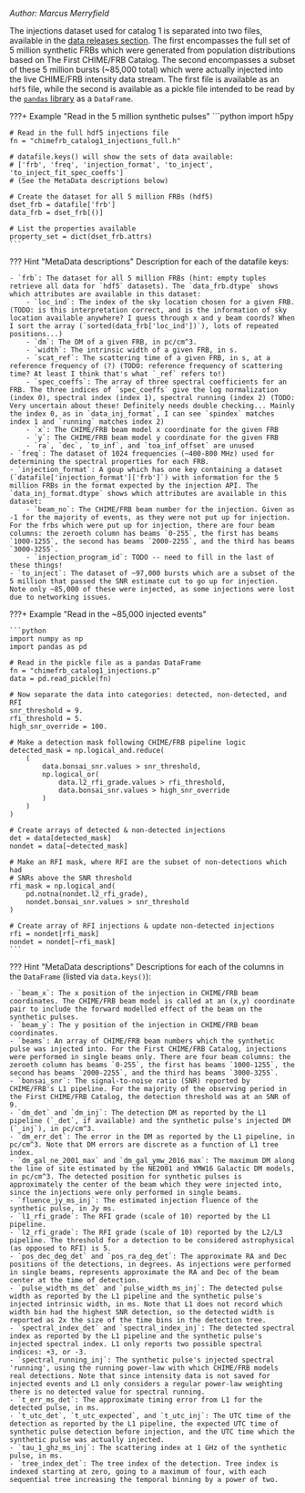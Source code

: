 *Author: Marcus Merryfield*

The injections dataset used for catalog 1 is separated into two files, available in the [data releases section](https://chime-frb-open-data.github.io/data-releases/). The first encompasses the full set of 5 million synthetic FRBs which were generated from population distributions based on The First CHIME/FRB Catalog. The second encompasses a subset of these 5 million bursts (~85,000 total) which were actually injected into the live CHIME/FRB intensity data stream. The first file is available as an `hdf5` file, while the second is available as a pickle file intended to be read by the [`pandas`
library](https://pandas.pydata.org/) as a `DataFrame`.

???+ Example "Read in the 5 million synthetic pulses"
    ```python
    import h5py

    # Read in the full hdf5 injections file
    fn = "chimefrb_catalog1_injections_full.h"

    # datafile.keys() will show the sets of data available:
    # ['frb', 'freq', 'injection_format', 'to_inject', 'to_inject_fit_spec_coeffs']
    # (See the MetaData descriptions below)

    # Create the dataset for all 5 million FRBs (hdf5)
    dset_frb = datafile['frb']
    data_frb = dset_frb[()]

    # List the properties available
    property_set = dict(dset_frb.attrs)
    ```

??? Hint "MetaData descriptions"
    Description for each of the datafile keys:

    - `frb`: The dataset for all 5 million FRBs (hint: empty tuples retrieve all data for `hdf5` datasets). The `data_frb.dtype` shows which attributes are available in this dataset:
        - `loc_ind`: The index of the sky location chosen for a given FRB. (TODO: is this interpretation correct, and is the information of sky location available anywhere? I guess through x and y beam coords? When I sort the array (`sorted(data_frb['loc_ind'])`), lots of repeated positions...)
        - `dm`: The DM of a given FRB, in pc/cm^3.
        - `width`: The intrinsic width of a given FRB, in s.
        - `scat_ref`: The scattering time of a given FRB, in s, at a reference frequency of (?) (TODO: reference frequency of scattering time? At least I think that's what `_ref` refers to!)
        - `spec_coeffs`: The array of three spectral coefficients for an FRB. The three indices of `spec_coeffs` give the log normalization (index 0), spectral index (index 1), spectral running (index 2) (TODO: Very uncertain about these! Definitely needs double checking... Mainly the index 0, as in `data_inj_format`, I can see `spindex` matches index 1 and `running` matches index 2)
        - `x`: The CHIME/FRB beam model x coordinate for the given FRB
        - `y`: The CHIME/FRB beam model y coordinate for the given FRB
        - `ra`, `dec`, `to_inf`, and `toa_inf_offset` are unused
    - `freq`: The dataset of 1024 frequencies (~400-800 MHz) used for determining the spectral properties for each FRB.
    - `injection_format`: A goup which has one key containing a dataset (`datafile['injection_format']['frb']`) with information for the 5 million FRBs in the format expected by the injection API. The `data_inj_format.dtype` shows which attributes are available in this dataset:
        - `beam_no`: The CHIME/FRB beam number for the injection. Given as -1 for the majority of events, as they were not put up for injection. For the frbs which were put up for injection, there are four beam columns: the zeroeth column has beams `0-255`, the first has beams `1000-1255`, the second has beams `2000-2255`, and the third has beams `3000-3255`.
        - `injection_program_id`: TODO -- need to fill in the last of these things!
    - `to_inject`: The dataset of ~97,000 bursts which are a subset of the 5 million that passed the SNR estimate cut to go up for injection. Note only ~85,000 of these were injected, as some injections were lost due to networking issues.

???+ Example "Read in the ~85,000 injected events"
        
    ```python
    import numpy as np
    import pandas as pd

    # Read in the pickle file as a pandas DataFrame
    fn = "chimefrb_catalog1_injections.p"
    data = pd.read_pickle(fn)

    # Now separate the data into categories: detected, non-detected, and RFI
    snr_threshold = 9.
    rfi_threshold = 5.
    high_snr_override = 100.

    # Make a detection mask following CHIME/FRB pipeline logic
    detected_mask = np.logical_and.reduce(
        (
            data.bonsai_snr.values > snr_threshold,
            np.logical_or(
                data.l2_rfi_grade.values > rfi_threshold,
                data.bonsai_snr.values > high_snr_override
            )
        )
    )

    # Create arrays of detected & non-detected injections
    det = data[detected_mask]
    nondet = data[~detected_mask]

    # Make an RFI mask, where RFI are the subset of non-detections which had
    # SNRs above the SNR threshold
    rfi_mask = np.logical_and(
        pd.notna(nondet.l2_rfi_grade),
        nondet.bonsai_snr.values > snr_threshold
    )

    # Create array of RFI injections & update non-detected injections
    rfi = nondet[rfi_mask]
    nondet = nondet[~rfi_mask]
    ```

??? Hint "MetaData descriptions"
    Descriptions for each of the columns in the `DataFrame` (listed via `data.keys()`):

    - `beam_x`: The x position of the injection in CHIME/FRB beam coordinates. The CHIME/FRB beam model is called at an (x,y) coordinate pair to include the forward modelled effect of the beam on the synthetic pulses.
    - `beam_y`: The y position of the injection in CHIME/FRB beam coordinates.
    - `beams`: An array of CHIME/FRB beam numbers which the synthetic pulse was injected into. For the First CHIME/FRB Catalog, injections were performed in single beams only. There are four beam columns: the zeroeth column has beams `0-255`, the first has beams `1000-1255`, the second has beams `2000-2255`, and the third has beams `3000-3255`.
    - `bonsai_snr`: The signal-to-noise ratio (SNR) reported by CHIME/FRB's L1 pipeline. For the majority of the observing period in the First CHIME/FRB Catalog, the detection threshold was at an SNR of 9.
    - `dm_det` and `dm_inj`: The detection DM as reported by the L1 pipeline (`_det`, if available) and the synthetic pulse's injected DM (`_inj`), in pc/cm^3.
    - `dm_err_det`: The error in the DM as reported by the L1 pipeline, in pc/cm^3. Note that DM errors are discrete as a function of L1 tree index.
    - `dm_gal_ne_2001_max` and `dm_gal_ymw_2016_max`: The maximum DM along the line of site estimated by the NE2001 and YMW16 Galactic DM models, in pc/cm^3. The detected position for synthetic pulses is approximately the center of the beam which they were injected into, since the injections were only performed in single beams.
    - `fluence_jy_ms_inj`: The estimated injection fluence of the synthetic pulse, in Jy ms.
    - `l1_rfi_grade`: The RFI grade (scale of 10) reported by the L1 pipeline.
    - `l2_rfi_grade`: The RFI grade (scale of 10) reported by the L2/L3 pipeline. The threshold for a detection to be considered astrophysical (as opposed to RFI) is 5.
    - `pos_dec_deg_det` and `pos_ra_deg_det`: The approximate RA and Dec positions of the detections, in degrees. As injections were performed in single beams, represents approximate the RA and Dec of the beam center at the time of detection.
    - `pulse_width_ms_det` and `pulse_width_ms_inj`: The detected pulse width as reported by the L1 pipeline and the synthetic pulse's injected intrinsic width, in ms. Note that L1 does not record which width bin had the highest SNR detection, so the detected width is reported as 2x the size of the time bins in the detection tree.
    - `spectral_index_det` and `spectral_index_inj`: The detected spectral index as reported by the L1 pipeline and the synthetic pulse's injected spectral index. L1 only reports two possible spectral indices: +3, or -3.
    - `spectral_running_inj`: The synthetic pulse's injected spectral 'running', using the running power-law with which CHIME/FRB models real detections. Note that since intensity data is not saved for injected events and L1 only considers a regular power-law weighting there is no detected value for spectral running.
    - `t_err_ms_det`: The approximate timing error from L1 for the detected pulse, in ms.
    - `t_utc_det`, `t_utc_expected`, and `t_utc_inj`: The UTC time of the detection as reported by the L1 pipeline, the expected UTC time of synthetic pulse detection before injection, and the UTC time which the synthetic pulse was actually injected.
    - `tau_1_ghz_ms_inj`: The scattering index at 1 GHz of the synthetic pulse, in ms.
    - `tree_index_det`: The tree index of the detection. Tree index is indexed starting at zero, going to a maximum of four, with each sequential tree increasing the temporal binning by a power of two.